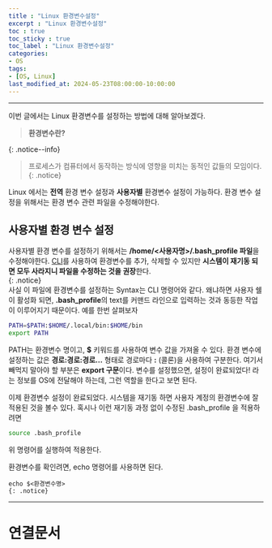 ```yaml
---
title : "Linux 환경변수설정"
excerpt : "Linux 환경변수설정"
toc : true
toc_sticky : true
toc_label : "Linux 환경변수설정"
categories:
- OS
tags:
- [OS, Linux]
last_modified_at: 2024-05-23T08:00:00-10:00:00
---
```

  
---
  
 이번 글에서는 Linux 환경변수를 설정하는 방법에 대해 알아보겠다.

 > **환경변수란?**  
> 
{: .notice--info}  
 > 프로세스가 컴퓨터에서 동작하는 방식에 영향을 미치는 동적인 값들의 모임이다. 
{: .notice}  
 
 Linux 에서는 **전역** 환경 변수 설정과 **사용자별** 환경변수 설정이 가능하다. 환경 변수 설정을 위해서는 환경 변수 관련 파일을 수정해야한다.
  
## 사용자별 환경 변수 설정
 사용자별 환경 변수를 설정하기 위해서는 **/home/\<사용자명\>/.bash_profile 파일**을 수정해야한다. [CLI](../../cli/cli-CLI)를 사용하여 환경변수를 추가, 삭제할 수 있지만 **시스템이 재기동 되면 모두 사라지니 파일을 수정하는 것을 권장**한다.  
{: .notice}  
  사실 이 파일에 환경변수를 설정하는 Syntax는 CLI 명령어와 같다. 왜냐하면 사용자 쉘이 활성화 되면, **.bash_profile**의 text를 커맨드 라인으로 입력하는 것과 동등한 작업이 이루어지기 때문이다. 예를 한번 살펴보자
  
```bash
PATH=$PATH:$HOME/.local/bin:$HOME/bin
export PATH
```

  PATH는 환경변수 명이고, **$** 키워드를 사용하여 변수 값을 가져올 수 있다. 환경 변수에 설정하는 값은 **경로:경로:경로...** 형태로 경로마다 **:** (콜론)을 사용하여 구분한다. 여기서 빼먹지 말아야 할 부분은 **export 구문**이다. 변수를 설정했으면, 설정이 완료되었다! 라는 정보를 OS에 전달해야 하는데, 그런 역할을 한다고 보면 된다.

 이제 환경변수 설정이 완료되었다. 시스템을 재기동 하면 사용자 계정의 환경변수에 잘 적용된 것을 볼수 있다. 혹시나 이런 재기동 과정 없이 수정된 .bash_profile 을 적용하려면 
  
```bash
source .bash_profile
```

 위 명령어를 실행하여 적용한다. 

 환경변수를 확인려면, echo 명령어를 사용하면 된다.
```
echo $<환경변수명> 
{: .notice}  
```

---
  
# 연결문서
